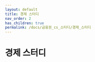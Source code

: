 ```yaml
---
layout: default
title: 경제 스터디
nav_order: 2
has_children: true
permalink: /docs/금융권_cs_스터디/경제_스터디
---
```


# 경제 스터디
